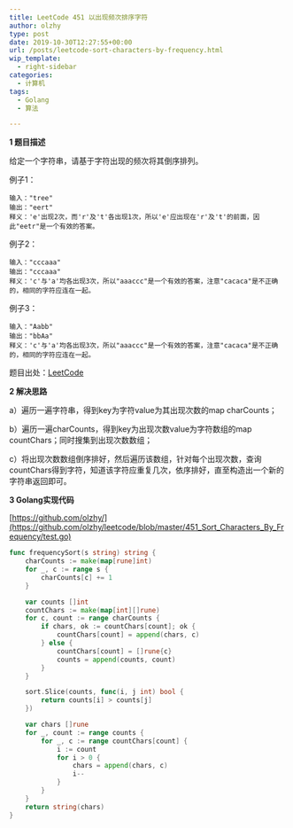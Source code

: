 ```yaml
---
title: LeetCode 451 以出现频次排序字符
author: olzhy
type: post
date: 2019-10-30T12:27:55+00:00
url: /posts/leetcode-sort-characters-by-frequency.html
wip_template:
  - right-sidebar
categories:
  - 计算机
tags:
  - Golang
  - 算法

---
```

**1 题目描述**
  
给定一个字符串，请基于字符出现的频次将其倒序排列。

例子1：
```
输入："tree"
输出："eert"
释义：'e'出现2次，而'r'及't'各出现1次，所以'e'应出现在'r'及't'的前面，因此"eetr"是一个有效的答案。
```

例子2：
```
输入："cccaaa"
输出："cccaaa"
释义：'c'与'a'均各出现3次，所以"aaaccc"是一个有效的答案，注意"cacaca"是不正确的，相同的字符应连在一起。
```

例子3：
```
输入："Aabb"
输出："bbAa"
释义：'c'与'a'均各出现3次，所以"aaaccc"是一个有效的答案，注意"cacaca"是不正确的，相同的字符应连在一起。
```

题目出处：[LeetCode](https://leetcode.com/problems/sort-characters-by-frequency/)

**2 解决思路**
  
a）遍历一遍字符串，得到key为字符value为其出现次数的map charCounts；
  
b）遍历一遍charCounts，得到key为出现次数value为字符数组的map countChars；同时搜集到出现次数数组；
  
c）将出现次数数组倒序排好，然后遍历该数组，针对每个出现次数，查询countChars得到字符，知道该字符应重复几次，依序排好，直至构造出一个新的字符串返回即可。

**3 Golang实现代码**

[https://github.com/olzhy/](https://github.com/olzhy/leetcode/blob/master/451_Sort_Characters_By_Frequency/test.go)

```Go
func frequencySort(s string) string {
	charCounts := make(map[rune]int)
	for _, c := range s {
		charCounts[c] += 1
	}

	var counts []int
	countChars := make(map[int][]rune)
	for c, count := range charCounts {
		if chars, ok := countChars[count]; ok {
			countChars[count] = append(chars, c)
		} else {
			countChars[count] = []rune{c}
			counts = append(counts, count)
		}
	}

	sort.Slice(counts, func(i, j int) bool {
		return counts[i] > counts[j]
	})

	var chars []rune
	for _, count := range counts {
		for _, c := range countChars[count] {
			i := count
			for i > 0 {
				chars = append(chars, c)
				i--
			}
		}
	}
	return string(chars)
}
```